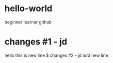 # hello-world
beginner learner github
# changes #1 - jd
hello this is new line
$ changes #2 - jd
add new line
